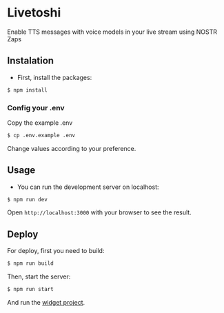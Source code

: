 # Livetoshi

Enable TTS messages with voice models in your live stream using NOSTR Zaps

## Instalation

- First, install the packages:

```bash
$ npm install
```

### Config your .env

Copy the example .env

```bash
$ cp .env.example .env
```

Change values according to your preference.

## Usage

- You can run the development server on localhost:

```bash
$ npm run dev
```

Open `http://localhost:3000` with your browser to see the result.

## Deploy

For deploy, first you need to build:

```bash
$ npm run build
```

Then, start the server:

```bash
$ npm run start
```

And run the [widget project](https://github.com/TheMhv/Livetoshi-TTS).
